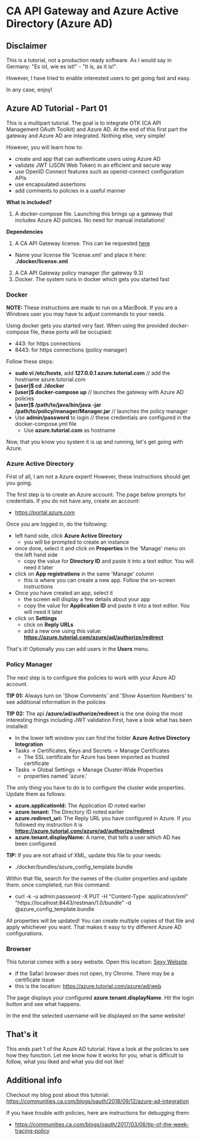 # CA API Gateway and Azure Active Directory (Azure AD)

## Disclaimer

This is a tutorial, not a production ready software. As I would say in Germany: "Es ist, wie es ist!" - "It is, as it is!".

However, I have tried to enable interested users to get going fast and easy.

In any case, enjoy!

## Azure AD Tutorial - Part 01

This is a multipart tutorial. The goal is to integrate OTK (CA API Management OAuth Toolkit) and Azure AD. At the end of 
this first part the gateway and Azure AD are integrated. Nothing else, very simple!

However, you will learn how to:
- create and app that can authenticate users using Azure AD
- validate JWT (JSON Web Token) in an efficient and secure way
- use OpenID Connect features such as openid-connect configuration APIs
- use encapsulated assertions
- add comments to policies in a useful manner

**What is included?**
1. A docker-compose file. Launching this brings up a gateway that includes Azure AD policies. No need for manual installations!

**Dependencies**
1. A CA API Gateway license. This can be requested [here](https://transform.ca.com/API-Management-Trial.html)
  - Name your license file 'license.xml' and place it here: **./docker/license.xml**
2. A CA API Gateway policy manager (for gateway 9.3)
3. Docker. The system runs in docker which gets you started fast

### Docker

**NOTE:** These instructions are made to run on a MacBook. If you are a Windows user you may have to adjust commands to your needs.

Using docker gets you started very fast. When using the provided docker-compose file, these ports will be occupied:

- 443: for https connections
- 8443: for https connections (policy manager)

Follow these steps:

- **sudo vi /etc/hosts**, add **127.0.0.1 azure.tutorial.com** // add the hostname azure.tutorial.com
- **[user]$ cd ./docker**
- **[user]$ docker-compose up** // launches the gateway with Azure AD policies
- **[user]$ /path/to/java/bin/java -jar /path/to/policy/manager/Manager.jar** // launches the policy manager
- Use **admin/password** to login // these credentials are configured in the docker-compose.yml file
  - Use **azure.tutorial.com** as hostname

Now, that you know you system it is up and running, let's get going with Azure.

### Azure Active Directory

First of all, I am not a Azure expert! However, these instructions should get you going.

The first step is to create an Azure account. The page below prompts for credentials. If you do not have any, create an account:
- https://portal.azure.com

Once you are logged in, do the following:
- left hand side, click **Azure Active Directory**
  - you will be prompted to create an instance
- once done, select it and click on **Properties** in the 'Manage' menu on the left hand side
  - copy the value for **Directory ID** and paste it into a text editor. You will need it later
- click on **App registrations** in the same 'Manage' column
  - this is where you can create a new app. Follow the on-screen instructions
- Once you have created an app, select it
  - the screen will display a few details about your app
  - copy the value for **Application ID** and paste it into a text editor. You will need it later
- click on **Settings**
  - click on **Reply URLs**
  - add a new one using this value: **https://azure.tutorial.com/azure/ad/authorize/redirect**
  
That's it! Optionally you can add users in the **Users** menu.

### Policy Manager

The next step is to configure the policies to work with your Azure AD account.

**TIP 01:** Always turn on 'Show Comments' and 'Show Assertion Numbers' to see additional information in the policies

**TIP 02:** The api **/azure/ad/authorize/redirect** is the one doing the most interesting things including JWT validation
First, have a look what has been installed:

- In the lower left window you can find the folder **Azure Active Directory Integration**
- Tasks -> Certificates, Keys and Secrets -> Manage Certificates
  - The SSL certificate for Azure has been imported as trusted certificate
- Tasks -> Global Settings -> Manage Cluster-Wide Properties
  - properties named 'azure.'

The only thing you have to do is to configure the cluster wide properties. Update them as follows:
- **azure.applicationId:** The Application ID noted earlier
- **azure.tenant:** The Directory ID noted earlier
- **azure.redirect_uri:** The Reply URL you have configured in Azure. If you followed my instruction it is **https://azure.tutorial.com/azure/ad/authorize/redirect**
- **azure.tenant.displayName:**	A name, that tells a user which AD has been configured

**TIP:** If you are not afraid of XML, update this file to your needs:
- ./docker/bundles/azure_config_template.bundle

Within that file, search for the names of the cluster properties and update them. once completed, run this command:
- curl -k -u admin:password -X PUT -H "Content-Type: application/xml" "https://localhost:8443/restman/1.0/bundle" -d @azure_config_template.bundle

All properties will be updated! You can create multiple copies of that file and apply whichever you want. That makes it easy to try different Azure AD configurations.

### Browser

This tutorial comes with a sexy website. Open this location: [Sexy Website](https://azure.tutorial.com/azure/ad/web).
- if the Safari browser does not open, try Chrome. There may be a certificate issue
- this is the location: https://azure.tutorial.com/azure/ad/web

The page displays your configured **azure.tenant.displayName**. Hit the login button and see what happens.

In the end the selected username will be displayed on the same website!

## That's it

This ends part 1 of the Azure AD tutorial. Have a look at the policies to see how they function. Let me know how it works for you, what is difficult to follow, what you liked 
and what you did not like!

## Additional info

Checkout my blog post about this tutorial: https://communities.ca.com/blogs/oauth/2018/09/12/azure-ad-integration

If you have trouble with policies, here are instructions for debugging them:
- https://communities.ca.com/blogs/oauth/2017/03/06/tip-of-the-week-tracing-policy